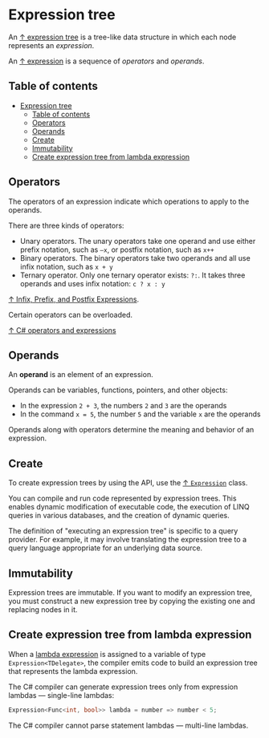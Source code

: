 # Expression tree

An [↑ expression tree](https://docs.microsoft.com/en-us/dotnet/csharp/programming-guide/concepts/expression-trees/) is a tree-like data structure in which each node represents an *expression*.

An [↑ expression](https://learn.microsoft.com/en-us/dotnet/csharp/language-reference/language-specification/expressions) is a sequence of *operators* and *operands*.

## Table of contents

- [Expression tree](#expression-tree)
  - [Table of contents](#table-of-contents)
  - [Operators](#operators)
  - [Operands](#operands)
  - [Create](#create)
  - [Immutability](#immutability)
  - [Create expression tree from lambda expression](#create-expression-tree-from-lambda-expression)

## Operators

The operators of an expression indicate which operations to apply to the operands.

There are three kinds of operators:

- Unary operators. The unary operators take one operand and use either prefix notation, such as `–x`, or postfix notation, such as `x++`
- Binary operators. The binary operators take two operands and all use infix notation, such as `x + y`
- Ternary operator. Only one ternary operator exists:  `?:`. It takes three operands and uses infix notation: `c ? x : y`

[↑ Infix, Prefix, and Postfix Expressions](https://www.baeldung.com/cs/infix-prefix-postfix).

Certain operators can be overloaded.

[↑ C# operators and expressions](https://learn.microsoft.com/en-us/dotnet/csharp/language-reference/operators/)

## Operands

An **operand** is an element of an expression.

Operands can be variables, functions, pointers, and other objects:

- In the expression `2 + 3`, the numbers `2` and `3` are the operands
- In the command `x = 5`, the number `5` and the variable `x` are the operands

Operands along with operators determine the meaning and behavior of an expression.

## Create

To create expression trees by using the API, use the [↑ `Expression`](https://docs.microsoft.com/en-us/dotnet/api/system.linq.expressions.expression?) class.

You can compile and run code represented by expression trees. This enables dynamic modification of executable code, the execution of LINQ queries in various databases, and the creation of dynamic queries.

The definition of "executing an expression tree" is specific to a query provider. For example, it may involve translating the expression tree to a query language appropriate for an underlying data source.

## Immutability

Expression trees are immutable. If you want to modify an expression tree, you must construct a new expression tree by copying the existing one and replacing nodes in it.

## Create expression tree from lambda expression

When a [lambda expression](/csharp/operators/lambda-expressions.md) is assigned to a variable of type `Expression<TDelegate>`, the compiler emits code to build an expression tree that represents the lambda expression.

The C# compiler can generate expression trees only from expression lambdas — single-line lambdas:

```csharp
Expression<Func<int, bool>> lambda = number => number < 5;
```

The C# compiler cannot parse statement lambdas — multi-line lambdas.

